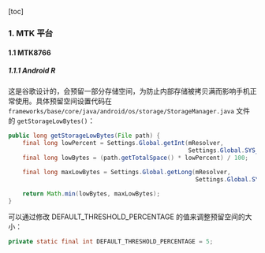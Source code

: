 [toc]

### 1. MTK 平台

#### 1.1 MTK8766

##### 1.1.1 Android R

这是谷歌设计的，会预留一部分存储空间，为防止内部存储被拷贝满而影响手机正常使用。具体预留空间设置代码在 `frameworks/base/core/java/android/os/storage/StorageManager.java` 文件的 `getStorageLowBytes()`：

```java
public long getStorageLowBytes(File path) {
    final long lowPercent = Settings.Global.getInt(mResolver,
                                                   Settings.Global.SYS_STORAGE_THRESHOLD_PERCENTAGE, DEFAULT_THRESHOLD_PERCENTAGE);
    final long lowBytes = (path.getTotalSpace() * lowPercent) / 100;

    final long maxLowBytes = Settings.Global.getLong(mResolver,
                                                     Settings.Global.SYS_STORAGE_THRESHOLD_MAX_BYTES, DEFAULT_THRESHOLD_MAX_BYTES);

    return Math.min(lowBytes, maxLowBytes);
}
```

可以通过修改 DEFAULT_THRESHOLD_PERCENTAGE 的值来调整预留空间的大小：

```java
private static final int DEFAULT_THRESHOLD_PERCENTAGE = 5;
```

